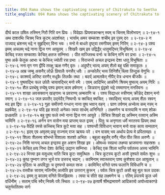 ```yaml
---
title: 094 Rama shows the captivating scenery of Chitrakuta to Seetha
title_english: 094 Rama shows the captivating scenery of Chitrakuta to Seetha

---
```

<div class="audioEmbed"  caption="श्रीराम-हरिसीताराममूर्ति-घनपाठिभ्यां वचनम्" src="https://archive.org/download/Ramayana-recitation-Sriram-harisItArAmamUrti-Ghanapaati-v2/Kanda_2/Kanda_2_AYK-094-Chitra_Kute_Rama_Sita_Samvadaha.mp3"></div>
दीर्घ काल उषितः तस्मिन् गिरौ गिरि वन प्रियः ।  
विदेह्याः प्रियमाकान्क्षन् स्वम् च चित्तम् विलोभयन् ॥ २-९४-१  
अथ दाशरथिः चित्रम् चित्र कूटम् अदर्शयत् ।  
भार्याम् अमर सम्काशः शचीम् इव पुरम् दरः ॥ २-९४-२  
न राज्याद् भ्रंशनम् भद्रे न सुहृद्भिर् विना भवः ।  
मनो मे बाधते दृष्ट्वा रमणीयम् इमम् गिरिम् ॥ २-९४-३  
पश्य इमम् अचलम् भद्रे नाना द्विज गण आयुतम् ।  
शिखरैः खम् इव उद्विद्धैर् धातुमद्भिर् विभूषितम् ॥ २-९४-४  
केचिद् रजत सम्काशाः केचित् क्षतज सम्निभाः ।  
पीत माज्जिस्थ वर्नाः च केचिन् मनि वर प्रभाः ॥ २-९४-५  
पुष्य अर्क केतुक आभाः च केचिज् ज्योती रस प्रभाः ।  
विराजन्ते अचल इन्द्रस्य देशा धातु विभूषिताः ॥ २-९४-६  
नना मृग गण द्वीपि तरक्षु ऋक्ष गणैर् वृतः ।  
अदुष्टैर् भात्य् अयम् शैलो बहु पक्षि समाकुलः ॥ २-९४-७  
आम्र जम्बु असनैर् लोध्रैः प्रियालैः पनसैर् धवैः ।  
अन्कोलैर् भव्य तिनिशैर् ब्लिव तिन्दुक वेणुभिः ॥ २-९४-८  
काश्मर्य् अरिष्ट वरणैर् मधूकैः तिलकैः तथा ।  
बदर्य् आमलकैर् नीपैर् वेत्र धन्वन बीजकैः ॥ २-९४-९  
पुष्पवद्भिः फल उपेतैः चायावद्भिर् मनो रमैः ।  
एवम् आदिभिर् आकीर्णः श्रियम् पुष्यत्य् अयम् गिरिः ॥ २-९४-१०  
शैल प्रस्थेषु रम्येषु पश्य इमान् काम हर्षणान् ।  
किन्नरान् द्वंद्वशो भद्रे रममाणान् मनस्विनः ॥ २-९४-११  
शाखा अवसक्तान् खड्गामः च प्रवराण्य् अम्बराणि च ।  
पश्य विद्याधर स्त्रीणाम् क्रीडेद् देशान् मनो रमान् ॥ २-९४-१२  
जल प्रपातैर् उद्भेदैर् निष्यन्दैः च क्वचित् क्वचित् ।  
स्रवद्भिर् भात्य् अयम् शैलः स्रवन् मद इव द्विपः ॥ २-९४-१३  
गुहा समीरणो गन्धान् नाना पुष्प भवान् वहन् ।  
घ्राण तर्पणम् अभ्येत्य कम् नरम् न प्रहर्षयेत् ॥ २-९४-१४  
यदि इह शरदो अनेकाः त्वया सार्धम् अनिन्दिते ।  
लक्ष्मणेन च वत्स्यामि न माम् शोकः प्रधक्ष्यति ॥ २-९४-१५  
बहु पुष्प फले रम्ये नाना द्विज गण आयुते ।  
विचित्र शिखरे ह्य् अस्मिन् रतवान् अस्मि भामिनि ॥ २-९४-१६  
अनेन वन वासेन मया प्राप्तम् फल द्वयम् ।  
पितुः च अनृणता धर्मे भरतस्य प्रियम् तथा ॥ २-९४-१७  
वैदेहि रमसे कच्चिच् चित्र कूटे मया सह ।  
पश्यन्ती विविधान् भावान् मनो वाक् काय सम्यतान् ॥ २-९४-१८  
इदम् एव अमृतम् प्राहू राज्नाम् राज ऋषयः परे ।  
वन वासम् भव अर्थाय प्रेत्य मे प्रपितामहाः ॥ २-९४-१९  
शिलाः शैलस्य शोभन्ते विशालाः शतशो अभितः ।  
बहुला बहुलैर् वर्णैर् नील पीत सित अरुणैः ॥ २-९४-२०  
निशि भान्त्य् अचल इन्द्रस्य हुत अशन शिखा इव ।  
ओषध्यः स्वप्रभा लक्ष्म्या भ्राजमानाः सहस्रशः ॥ २-९४-२१  
केचित् क्षय निभा देशाः केचिद् उद्यान सम्निभाः ।  
केचिद् एक शिला भान्ति पर्वतस्य अस्य भामिनि ॥ २-९४-२२  
भित्त्वा इव वसुधाम् भाति चित्र कूटः समुत्थितः ।  
चित्र कूटस्य कूटो असौ दृश्यते सर्वतः शुभः ॥ २-९४-२३  
कुष्ठ पुम्नाग तगर भूर्ज पत्र उत्तरच् चदान् ।  
कामिनाम् स्वास्तरान् पश्य कुशेशय दल आयुतान् ॥ २-९४-२४  
मृदिताः च अपविद्धाः च दृश्यन्ते कमल स्रजः ।  
कामिभिर् वनिते पश्य फलानि विविधानि च ॥ २-९४-२५  
वस्वौक साराम् नलिनीम् अत्येति इव उत्तरान् कुरून् ।  
पर्वतः चित्र कूटो असौ बहु मूल फल उदकः ॥ २-९४-२६  
इमम् तु कालम् वनिते विजह्निवामः ।  
त्वया च सीते सह लक्ष्मणेन च ।  
रतिम् प्रपत्स्ये कुल धर्म वर्धिनीम् ।  
सताम् पथि स्वैर् नियमैः परैः स्थितः ॥ २-९४-२७  
इत्यार्षे श्रीमद्रामायणे आदिकाव्ये अयोध्याकाण्डे चतुर्नवतितमः सर्गः